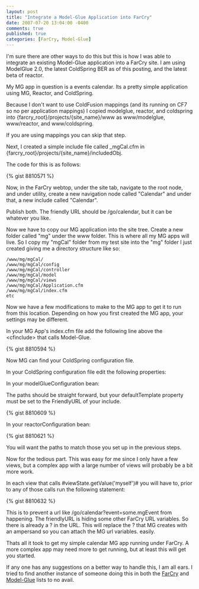 ```yaml
---
layout: post
title: "Integrate a Model-Glue Application into FarCry"
date: 2007-07-20 13:04:00 -0400
comments: true
published: true
categories: [FarCry, Model-Glue]
---
```


I'm sure there are other ways to do this but 
this is how I was able to integrate an existing Model-Glue application 
into a FarCry site.  I am using ModelGlue 2.0, the latest ColdSpring BER 
as of this posting, and the latest beta of reactor.

My MG app in 
question is a events calendar.  Its a pretty simple application using 
MG, Reactor, and ColdSpring.

Because I don't want to use ColdFusion 
mappings (and its running on CF7 so no per application mappings) I 
copied modelglue, reactor, and coldspring into 
{farcry_root}/projects/{site_name}/www as www/modelglue, www/reactor, 
and www/coldspring.

If you are using mappings you can skip that step.

Next, I created a simple include file called _mgCal.cfm in 
{farcry_root}/projects/{site_name}/includedObj.

The code for this is 
as follows:

{% gist 8810571 %}

Now, in the FarCry 
webtop, under the site tab, navigate to the root node, and under 
utility, create a new navigation node called "Calendar" and under that, 
a new include called "Calendar".

Publish both.  The friendly URL 
should be /go/calendar, but it can be whatever you like.

Now we have 
to copy our MG application into the site tree.  Create a new folder 
called "mg" under the www folder.  This is where all my MG apps will 
live.  So I copy my "mgCal" folder from my test site into the "mg" 
folder I just created giving me a directory structure like 
so:

```
/www/mg/mgCal/
/www/mg/mgCal/config
/www/mg/mgCal/controller
/www/mg/mgCal/model
/www/mg/mgCal/views
/www/mg/mgCal/Application.cfm
/www/mg/mgCal/index.cfm
etc
```

Now 
we have a few modifications to make to the MG app to get it to run from 
this location.  Depending on how you first created the MG app, your 
settings may be different.

In your MG App's index.cfm file add the 
following line above the &lt;cfinclude&gt; that calls 
Model-Glue.

{% gist 8810594 %}

Now MG can find your ColdSpring 
configuration file.

In your ColdSpring configuration file edit the 
following properties:

In your modelGlueConfiguration bean:

The 
paths should be straight forward, but your defaultTemplate property must 
be set to the FriendlyURL of your include.

{% gist 8810609 %}

In 
your reactorConfiguration bean:

{% gist 8810621 %}

You 
will want the paths to match those you set up in the previous 
steps.

Now for the tedious part.  This was easy for me since I only 
have a few views, but a complex app with a large number of views will 
probably be a bit more work.

In each view that calls 
#viewState.getValue('myself')# you will have to, prior to any of those 
calls run the following statement:

{% gist 8810632 %}

This is to prevent a url like 
/go/calendar?event=some.mgEvent from happening.  The friendlyURL is 
hiding some other FarCry URL variables.  So there is already a ? in 
the URL.  This will replace the ? that MG creates with an ampersand so 
you can attach the MG url variables. easily. 

Thats all it took to get 
my simple calendar MG app running under FarCry.  A more complex app may 
need more to get running, but at least this will get you started.

If 
any one has any suggestions on a better way to handle this, I am all 
ears.  I tried to find another instance of someone doing this in both 
the [FarCry](http://groups.google.com/group/farcry-dev) and 
[Model-Glue](http://groups.google.com/group/Model-Glue) lists 
to no avail.